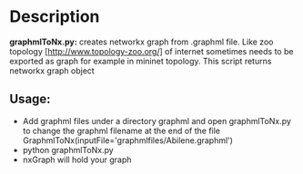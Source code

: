 # Description
 **graphmlToNx.py:**  creates networkx graph from .graphml file. Like zoo topology [http://www.topology-zoo.org/] of internet sometimes needs to
 be exported as graph for example in mininet topology. This script returns networkx graph object
## Usage:
- Add graphml files under a directory graphml and open graphmlToNx.py  to change the graphml filename at the end of the file
              GraphmlToNx(inputFile='graphmlfiles/Abilene.graphml')
- python graphmlToNx.py 
- nxGraph will hold your graph
